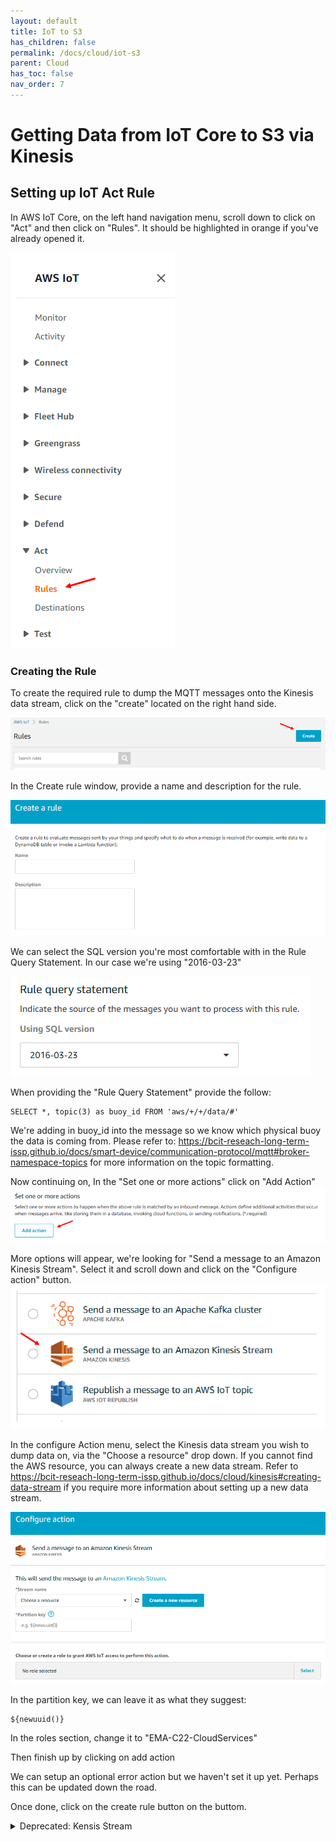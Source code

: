 ```yaml
---
layout: default
title: IoT to S3
has_children: false
permalink: /docs/cloud/iot-s3
parent: Cloud
has_toc: false
nav_order: 7
---
```


# Getting Data from IoT Core to S3 via Kinesis

## Setting up IoT Act Rule
In AWS IoT Core, on the left hand navigation menu, scroll down to click on "Act" and then click on "Rules". It should be highlighted in orange if you've already opened it.

![IoT to S3 - Navigation](https://raw.githubusercontent.com/BCIT-Reseach-Long-Term-ISSP/bcit-reseach-long-term-issp.github.io/master/cloud/assets/IoT_to_S3.PNG)

### Creating the Rule
To create the required rule to dump the MQTT messages onto the Kinesis data stream, click on the "create" located on the right hand side.

![IoT to S3 - Create](https://raw.githubusercontent.com/BCIT-Reseach-Long-Term-ISSP/bcit-reseach-long-term-issp.github.io/master/cloud/assets/IoT_to_S3_create.PNG)

In the Create rule window, provide a name and description for the rule.

![IoT to S3 - Name](https://raw.githubusercontent.com/BCIT-Reseach-Long-Term-ISSP/bcit-reseach-long-term-issp.github.io/master/cloud/assets/IoT_to_S3_name.PNG)

We can select the SQL version you're most comfortable with in the Rule Query Statement. In our case we're using "2016-03-23"

![IoT to S3 - SQL](https://raw.githubusercontent.com/BCIT-Reseach-Long-Term-ISSP/bcit-reseach-long-term-issp.github.io/master/cloud/assets/IoT_to_S3_sql.PNG)

When providing the "Rule Query Statement" provide the follow:
```
SELECT *, topic(3) as buoy_id FROM 'aws/+/+/data/#'
```

We're adding in buoy_id into the message so we know which physical buoy the data is coming from.
Please refer to: https://bcit-reseach-long-term-issp.github.io/docs/smart-device/communication-protocol/mqtt#broker-namespace-topics for more information on the topic formatting.

Now continuing on, In the "Set one or more actions" click on "Add Action"
![IoT to S3 - Action](https://raw.githubusercontent.com/BCIT-Reseach-Long-Term-ISSP/bcit-reseach-long-term-issp.github.io/master/cloud/assets/IoT_to_S3_action.PNG)

More options will appear, we're looking for "Send a message to an Amazon Kinesis Stream". Select it and scroll down and click on the "Configure action" button.
![IoT to S3 - Kinesis](https://raw.githubusercontent.com/BCIT-Reseach-Long-Term-ISSP/bcit-reseach-long-term-issp.github.io/master/cloud/assets/IoT_to_S3_kinesis.PNG)

In the configure Action menu, select the Kinesis data stream you wish to dump data on, via the "Choose a resource" drop down. If you cannot find the AWS resource, you can always create a new data stream. Refer to https://bcit-reseach-long-term-issp.github.io/docs/cloud/kinesis#creating-data-stream if you require more information about setting up a new data stream.

![IoT to S3 - Configure Action](https://raw.githubusercontent.com/BCIT-Reseach-Long-Term-ISSP/bcit-reseach-long-term-issp.github.io/master/cloud/assets/IoT_to_S3_action2.PNG)

In the partition key, we can leave it as what they suggest:
```
${newuuid()}
```

In the roles section, change it to "EMA-C22-CloudServices"

Then finish up by clicking on add action

We can setup an optional error action but we haven't set it up yet. Perhaps this can be updated down the road.

Once done, click on the create rule button on the buttom. 

<details>
<summary>Deprecated: Kensis Stream</summary>

> Note from 2023 architecture improvements. Kensis was a redundant and overly complicated process of backing up IoT data into S3 buckets. Therefore, this was deprecated. There's no need to read further.

## Kinesis Data Stream and Delivery Stream
Refer to the Kinesis page for information on setting up data streams and delivery streams.
https://bcit-reseach-long-term-issp.github.io/docs/cloud/kinesis

### Setting up Data Transform
Refer to Transforming Data via the Delivery Stream from the following link:
https://bcit-reseach-long-term-issp.github.io/docs/cloud/kinesis#transforming-data-via-the-delivery-stream

When creating the delivery stream, in the optional "Transform and Convert Records" section, select the appropriate AWS Lambda function after enabling data transform, here we select "datatransform" which is a javascript that takes the data stream payload, converts it into a neatly formatted JSON. See the code snippet below.

```
'use strict';
console.log('Loading function');
exports.handler = (event, context, callback) => {
    /* Process the list of records and transform them */

    const output = event.records.map((record) => {
        console.log(record.recordId);
        const payload =JSON.parse((Buffer.from(record.data, 'base64').toString()))
        const resultPayLoad = {

            "do": payload.do,
            "ec": payload.ec,
            "liqlev": payload.liqlev,
            "ph": payload.ph,
            "tds": payload.tds,
            "tbd": payload.tbd,
            "wf": payload.wf,
            "wp": payload.wp, // remove as sensor doesn't exist
            "temp": payload.temp,
            "buoy_id": parseInt(payload.buoy_id), // will be str otherwise
        };
        
        return {
            recordId: record.recordId,
            result: 'Ok',
            data: (Buffer.from(JSON.stringify(resultPayLoad))).toString('base64'),
        };
    });
    console.log(`Processing completed.  Successful records ${output.length}.`);
    callback(null, { records: output });
};
```

We now have everything setup for data to flow from IoT Core through Kinesis to a S3 bucket.


</details>
